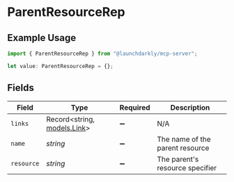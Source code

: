 # ParentResourceRep

## Example Usage

```typescript
import { ParentResourceRep } from "@launchdarkly/mcp-server";

let value: ParentResourceRep = {};
```

## Fields

| Field                                            | Type                                             | Required                                         | Description                                      |
| ------------------------------------------------ | ------------------------------------------------ | ------------------------------------------------ | ------------------------------------------------ |
| `links`                                          | Record<string, [models.Link](../models/link.md)> | :heavy_minus_sign:                               | N/A                                              |
| `name`                                           | *string*                                         | :heavy_minus_sign:                               | The name of the parent resource                  |
| `resource`                                       | *string*                                         | :heavy_minus_sign:                               | The parent's resource specifier                  |
